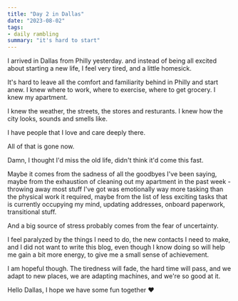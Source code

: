 ```yaml
---
title: "Day 2 in Dallas"
date: "2023-08-02"
tags:
- daily rambling
summary: "it's hard to start"
---
```


I arrived in Dallas from Philly yesterday.
and instead of being all excited about starting a new life, I feel very tired, and a little homesick.

It's hard to leave all the comfort and familiarity behind in Philly and start anew.
I knew where to work, where to exercise, where to get grocery. I knew my apartment.

I knew the weather, the streets, the stores and resturants.
I knew how the city looks, sounds and smells like.

I have people that I love and care deeply there.

All of that is gone now.

Damn, I thought I'd miss the old life,
didn't think it'd come this fast.

Maybe it comes from the sadness of all the goodbyes I've been saying, 
maybe from the exhaustion of cleaning out my apartment in the past week - throwing away most stuff I've got was emotionally way more tasking than the physical work it required,
maybe from the list of less exciting tasks that is currently occupying my mind, updating addresses, onboard paperwork, transitional stuff.

And a big source of stress probably comes from the fear of uncertainty.

I feel paralyzed by the things I need to do, the new contacts I need to make, and I did not want to write this blog, even though I know doing so will help me gain a bit more energy, to give me a small sense of achievement.

I am hopeful though.
The tiredness will fade,
the hard time will pass,
and we adapt to new places,
we are adapting machines, and we're so good at it.

Hello Dallas, I hope we have some fun together ❤️
